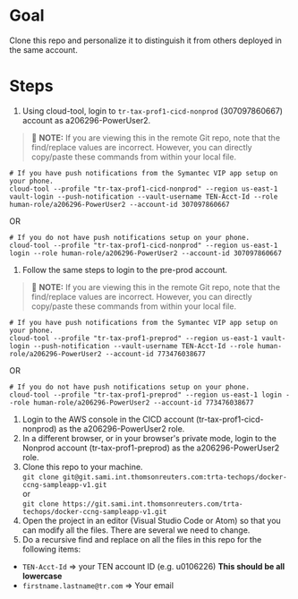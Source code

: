 # Goal
Clone this repo and personalize it to distinguish it from others deployed in the same account.

# Steps
1. Using cloud-tool, login to `tr-tax-prof1-cicd-nonprod` (307097860667) account as a206296-PowerUser2.
  > :pushpin: **NOTE:** If you are viewing this in the remote Git repo, note that the find/replace values are incorrect.  However, you can directly copy/paste these commands from within your local file.  
  ```shell
  # If you have push notifications from the Symantec VIP app setup on your phone.
  cloud-tool --profile "tr-tax-prof1-cicd-nonprod" --region us-east-1 vault-login --push-notification --vault-username TEN-Acct-Id --role human-role/a206296-PowerUser2 --account-id 307097860667
  ```  
  OR  
  ```shell
  # If you do not have push notifications setup on your phone.
  cloud-tool --profile "tr-tax-prof1-cicd-nonprod" --region us-east-1 login --role human-role/a206296-PowerUser2 --account-id 307097860667
  ```

1. Follow the same steps to login to the pre-prod account.
  > :pushpin: **NOTE:** If you are viewing this in the remote Git repo, note that the find/replace values are incorrect.  However, you can directly copy/paste these commands from within your local file.
  ```shell
  # If you have push notifications from the Symantec VIP app setup on your phone.
  cloud-tool --profile "tr-tax-prof1-preprod" --region us-east-1 vault-login --push-notification --vault-username TEN-Acct-Id --role human-role/a206296-PowerUser2 --account-id 773476038677
  ```  
  OR  
  ```shell
  # If you do not have push notifications setup on your phone.
  cloud-tool --profile "tr-tax-prof1-preprod" --region us-east-1 login --role human-role/a206296-PowerUser2 --account-id 773476038677
  ```

1. Login to the AWS console in the CICD account (tr-tax-prof1-cicd-nonprod) as the a206296-PowerUser2 role.
1. In a different browser, or in your browser's private mode, login to the Nonprod account (tr-tax-prof1-preprod) as the a206296-PowerUser2 role.
1. Clone this repo to your machine.  
`git clone git@git.sami.int.thomsonreuters.com:trta-techops/docker-ccng-sampleapp-v1.git`  
or  
`git clone https://git.sami.int.thomsonreuters.com/trta-techops/docker-ccng-sampleapp-v1.git`
1. Open the project in an editor (Visual Studio Code or Atom) so that you can modify all the files.  There are several we need to change.
1. Do a recursive find and replace on all the files in this repo for the following items:
  * `TEN-Acct-Id` => your TEN account ID (e.g. u0106226)  **This should be all lowercase**
  * `firstname.lastname@tr.com` => Your email
